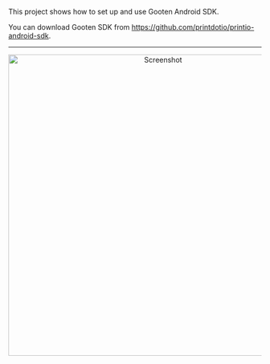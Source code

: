 This project shows how to set up and use Gooten Android SDK.

You can download Gooten SDK from https://github.com/printdotio/printio-android-sdk.


----------

<p align="center"><img src="https://www.dropbox.com/s/e1ku5be35aouce9/PIO%20EXAMPLE%20SCREENSHOT.png?dl=1" alt="Screenshot" width="600" style="margin-left:auto;
margin-right:auto"/></p>
